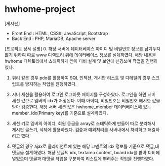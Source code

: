 # hwhome-project
[게시판]

- Front End : HTML, CSS#, JavaScript, Bootstrap
- Back End : PHP, MariaDB, Apache server

[프로젝트 상세 설명]
0. 해당 서버에 데이터베이스 아이디 및 비밀번호 정보를 남겨두지 않기 위하여 
따로 www 디렉토리 위에 데이터베이스 정보를 설계하였다.
해당 내용을 hwhome 디렉토리에서 스태틱하게 받아 디비 설계 및 보안에 신경쓰며 작업을 진행하였다. 

1. 쿼리 같은 경우 pdo를 활용하여 SQL 인젝션, 게시판 리스트 및 디테일의 경우 스크립트를 방지하는 작업을 진행하였다. 

2. 서버 세션을 활용하여 로그인,로그아웃 페이지를 구성하였다.
로그인을 하면 서버 세션 값으로 멤버의 idx가 저장된다.
이때 아이디, 비밀번호는 비밀번호 해시한 값을 받아 검증한다. 
해당 서버 세션 값은 hwhome_member 데이터베이스에 있는 member_idx(Primary key)를 기준으로 설계하였다.

3. 세션 키로 멤버의 아이디, 회원 등급을 array로 스태틱하게 만들어 따로 분리해서 게시판 글쓰기, 삭제에 활용하였다.
검증과 예외처리를 서버내에서 처리하고 해결하려고 했다.

4. 댓글의 경우 ajax로 클라이언트에 있는 해당 코멘트의 idx 정보를 기준으로 댓글,대댓글을 설계하였다. 
해당 댓글의 idx, textarea content, board idx를 받아 디비에 넣었으며 댓글과 대댓글 타입을 구분하여 
리스트에 뿌려주는 작업을 진행하였다. 
